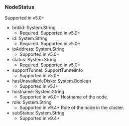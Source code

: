 ### NodeStatus
Supported in v5.0+

- brikId: System.String
  - Required. Supported in v5.0+
- id: System.String
  - Required. Supported in v5.0+
- ipAddress: System.String
  - Supported in v5.0+
- status: System.String
  - Required. Supported in v5.0+
- supportTunnel: SupportTunnelInfo
  - Supported in v5.0+
- hasUnavailableDisks: System.Boolean
  - Supported in v5.1+
- hostname: System.String
  - Supported in v6.0+
  Hostname of the node.
- role: System.String
  - Supported in v9.4+
  Role of the node in the cluster.
- subStatus: System.String
  - Supported in v9.4+
